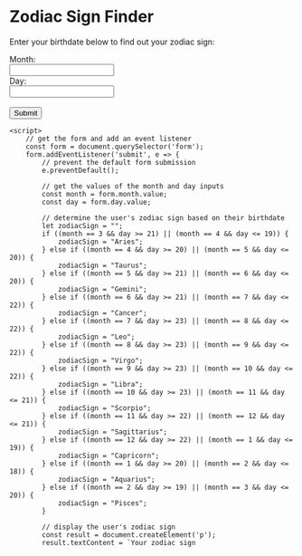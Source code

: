 <!DOCTYPE html>
<html>
<head>
    <title>Zodiac Sign Finder</title>
</head>
<body>
    <h1>Zodiac Sign Finder</h1>
    <p>Enter your birthdate below to find out your zodiac sign:</p>
    <form>
        <label for="month">Month:</label><br>
        <input type="text" id="month" name="month"><br>
        <label for="day">Day:</label><br>
        <input type="text" id="day" name="day"><br><br>
        <input type="submit" value="Submit">
    </form> 

    <script>
        // get the form and add an event listener
        const form = document.querySelector('form');
        form.addEventListener('submit', e => {
            // prevent the default form submission
            e.preventDefault();

            // get the values of the month and day inputs
            const month = form.month.value;
            const day = form.day.value;

            // determine the user's zodiac sign based on their birthdate
            let zodiacSign = "";
            if ((month == 3 && day >= 21) || (month == 4 && day <= 19)) {
                zodiacSign = "Aries";
            } else if ((month == 4 && day >= 20) || (month == 5 && day <= 20)) {
                zodiacSign = "Taurus";
            } else if ((month == 5 && day >= 21) || (month == 6 && day <= 20)) {
                zodiacSign = "Gemini";
            } else if ((month == 6 && day >= 21) || (month == 7 && day <= 22)) {
                zodiacSign = "Cancer";
            } else if ((month == 7 && day >= 23) || (month == 8 && day <= 22)) {
                zodiacSign = "Leo";
            } else if ((month == 8 && day >= 23) || (month == 9 && day <= 22)) {
                zodiacSign = "Virgo";
            } else if ((month == 9 && day >= 23) || (month == 10 && day <= 22)) {
                zodiacSign = "Libra";
            } else if ((month == 10 && day >= 23) || (month == 11 && day <= 21)) {
                zodiacSign = "Scorpio";
            } else if ((month == 11 && day >= 22) || (month == 12 && day <= 21)) {
                zodiacSign = "Sagittarius";
            } else if ((month == 12 && day >= 22) || (month == 1 && day <= 19)) {
                zodiacSign = "Capricorn";
            } else if ((month == 1 && day >= 20) || (month == 2 && day <= 18)) {
                zodiacSign = "Aquarius";
            } else if ((month == 2 && day >= 19) || (month == 3 && day <= 20)) {
                zodiacSign = "Pisces";
            }

            // display the user's zodiac sign
            const result = document.createElement('p');
            result.textContent = `Your zodiac sign
